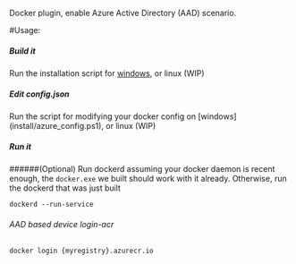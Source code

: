 Docker plugin, enable Azure Active Directory (AAD) scenario.

#Usage:

##### Build it

Run the installation script for [windows](install/install.ps1), or linux (WIP)

##### Edit config.json

Run the script for modifying your docker config on [windows] (install/azure_config.ps1), or linux (WIP)

##### Run it

######(Optional) Run dockerd
assuming your docker daemon is recent enough, the `docker.exe` we built should work with it already. Otherwise, run the dockerd that was just built
```
dockerd --run-service
```

###### AAD based device login-acr
```
docker login {myregistry}.azurecr.io
```
